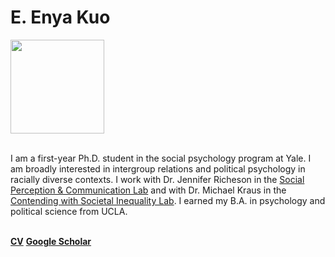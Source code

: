 # E. Enya Kuo
<img src="https://spcl.yale.edu/sites/default/files/resize/images/yale_ek-225x225.JPG" width="150">
<br>
<br>
<p>I am a first-year Ph.D. student in the social psychology program at Yale. I am broadly interested in intergroup relations and political psychology in racially diverse contexts. I work with Dr. Jennifer Richeson in the <a href="https://spcl.yale.edu/">Social Perception & Communication Lab</a> and with Dr. Michael Kraus in the <a href="https://www.csinequality.com/">Contending with Societal Inequality Lab</a>. I earned my B.A. in psychology and political science from UCLA.</p>
<br>
<strong><a href="https://www.dropbox.com/s/1itgycpatonqcm5/EKuo_CV.pdf?dl=0">CV</a></strong>
<strong><a href="https://scholar.google.com/citations?user=whztlp8AAAAJ&hl=en&oi=ao">Google Scholar</a></strong>
